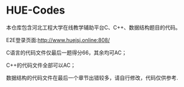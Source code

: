 # HUE-Codes
本仓库包含河北工程大学在线教学辅助平台C、C++、数据结构题目的代码。

E2E登录页面:http://www.huejsj.online:808/

C语言的代码文件仅最后一题得分66，其余均可AC；

C++的代码文件全部可以AC；

数据结构的代码文件在最后一个章节出错较多，请自行修改，代码仅供参考.
